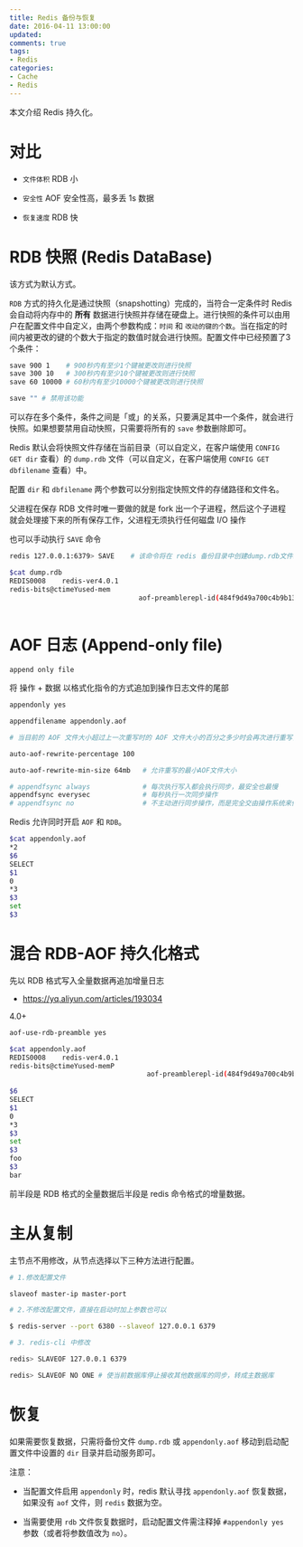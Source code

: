 ```yaml
---
title: Redis 备份与恢复
date: 2016-04-11 13:00:00
updated:
comments: true
tags:
- Redis
categories:
- Cache
- Redis
---
```


本文介绍 Redis 持久化。

<!--more-->

# 对比

* `文件体积` RDB 小

* `安全性` AOF 安全性高，最多丢 1s 数据

* `恢复速度` RDB 快

# RDB 快照 (Redis DataBase)

该方式为默认方式。

`RDB` 方式的持久化是通过快照（snapshotting）完成的，当符合一定条件时 Redis 会自动将内存中的 **所有** 数据进行快照并存储在硬盘上。进行快照的条件可以由用户在配置文件中自定义，由两个参数构成：`时间` 和 `改动的键的个数`。当在指定的时间内被更改的键的个数大于指定的数值时就会进行快照。配置文件中已经预置了3个条件：

```bash
save 900 1    # 900秒内有至少1个键被更改则进行快照
save 300 10   # 300秒内有至少10个键被更改则进行快照
save 60 10000 # 60秒内有至少10000个键被更改则进行快照

save "" # 禁用该功能
```

可以存在多个条件，条件之间是「或」的关系，只要满足其中一个条件，就会进行快照。如果想要禁用自动快照，只需要将所有的 `save` 参数删除即可。

Redis 默认会将快照文件存储在当前目录（可以自定义，在客户端使用 `CONFIG GET dir` 查看）的 `dump.rdb` 文件（可以自定义，在客户端使用 `CONFIG GET dbfilename` 查看）中。

配置 `dir` 和 `dbfilename` 两个参数可以分别指定快照文件的存储路径和文件名。

父进程在保存 RDB 文件时唯一要做的就是 fork 出一个子进程，然后这个子进程就会处理接下来的所有保存工作，父进程无须执行任何磁盘 I/O 操作

也可以手动执行 `SAVE` 命令

```bash
redis 127.0.0.1:6379> SAVE    # 该命令将在 redis 备份目录中创建dump.rdb文件。
```

```bash
$cat dump.rdb
REDIS0008    redis-ver4.0.1
redis-bits@ctimeYused-mem
                                aof-preamblerepl-id(484f9d49a700c4b9b136f0fd40d2d6e5a8460438
                                                                                               repl-offa;^foobarfoobar^KJ_U
```

# AOF 日志 (Append-only file)

`append only file`

将 操作 + 数据 以格式化指令的方式追加到操作日志文件的尾部

```bash
appendonly yes

appendfilename appendonly.aof

# 当目前的 AOF 文件大小超过上一次重写时的 AOF 文件大小的百分之多少时会再次进行重写，如果之前没有重写过，则以启动时的 AOF 文件大小为依据

auto-aof-rewrite-percentage 100

auto-aof-rewrite-min-size 64mb   # 允许重写的最小AOF文件大小

# appendfsync always             # 每次执行写入都会执行同步，最安全也最慢
appendfsync everysec             # 每秒执行一次同步操作
# appendfsync no                 # 不主动进行同步操作，而是完全交由操作系统来做（即每30秒一次），最快也最不安全
```

Redis 允许同时开启 `AOF` 和 `RDB`。

```bash
$cat appendonly.aof
*2
$6
SELECT
$1
0
*3
$3
set
$3
```

# 混合 RDB-AOF 持久化格式

先以 RDB 格式写入全量数据再追加增量日志

* https://yq.aliyun.com/articles/193034

4.0+

```bash
aof-use-rdb-preamble yes
```

```bash
$cat appendonly.aof
REDIS0008    redis-ver4.0.1
redis-bits@ctimeYused-memP
                                  aof-preamblerepl-id(484f9d49a700c4b9b136f0fd40d2d6e5a8460438
                                                                                                 repl-offsetfoobar?I    Y*2
$6
SELECT
$1
0
*3
$3
set
$3
foo
$3
bar
```

前半段是 RDB 格式的全量数据后半段是 redis 命令格式的增量数据。

# 主从复制

主节点不用修改，从节点选择以下三种方法进行配置。

```bash
# 1.修改配置文件

slaveof master-ip master-port

# 2.不修改配置文件，直接在启动时加上参数也可以

$ redis-server --port 6380 --slaveof 127.0.0.1 6379

# 3. redis-cli 中修改

redis> SLAVEOF 127.0.0.1 6379

redis> SLAVEOF NO ONE # 使当前数据库停止接收其他数据库的同步，转成主数据库
```

# 恢复

如果需要恢复数据，只需将备份文件 `dump.rdb` 或 `appendonly.aof` 移动到启动配置文件中设置的 `dir` 目录并启动服务即可。

注意：  

* 当配置文件启用 `appendonly` 时，redis 默认寻找 `appendonly.aof` 恢复数据，如果没有 `aof` 文件，则 `redis` 数据为空。

* 当需要使用 `rdb` 文件恢复数据时，启动配置文件需注释掉 `#appendonly yes` 参数（或者将参数值改为 `no`）。
